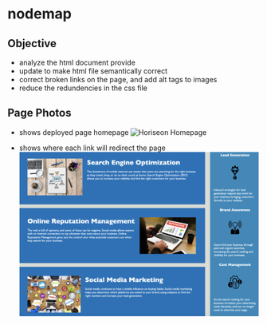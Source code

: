 # nodemap

## Objective
* analyze the html document provide
* update to make html file semantically correct
* correct broken links on the page, and add alt tags to images
* reduce the redundencies in the css file

## Page Photos
* shows deployed page homepage
![Horiseon Homepage](Assets/horiseonhomepage.png)

* shows where each link will redirect the page
![linkpath](Assets/linkpath.png)
